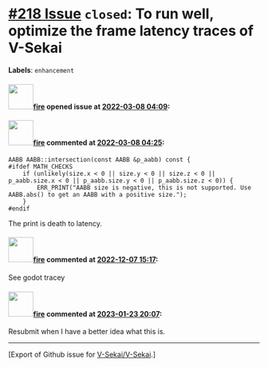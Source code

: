 # [\#218 Issue](https://github.com/V-Sekai/V-Sekai/issues/218) `closed`: To run well, optimize the frame latency traces of V-Sekai
**Labels**: `enhancement`


#### <img src="https://avatars.githubusercontent.com/u/32321?u=c2e06a3d2b49a467aa907e54aa259516440267cc&v=4" width="50">[fire](https://github.com/fire) opened issue at [2022-03-08 04:09](https://github.com/V-Sekai/V-Sekai/issues/218):



#### <img src="https://avatars.githubusercontent.com/u/32321?u=c2e06a3d2b49a467aa907e54aa259516440267cc&v=4" width="50">[fire](https://github.com/fire) commented at [2022-03-08 04:25](https://github.com/V-Sekai/V-Sekai/issues/218#issuecomment-1061393102):

```
AABB AABB::intersection(const AABB &p_aabb) const {
#ifdef MATH_CHECKS
	if (unlikely(size.x < 0 || size.y < 0 || size.z < 0 || p_aabb.size.x < 0 || p_aabb.size.y < 0 || p_aabb.size.z < 0)) {
		ERR_PRINT("AABB size is negative, this is not supported. Use AABB.abs() to get an AABB with a positive size.");
	}
#endif
```

The print is death to latency.

#### <img src="https://avatars.githubusercontent.com/u/32321?u=c2e06a3d2b49a467aa907e54aa259516440267cc&v=4" width="50">[fire](https://github.com/fire) commented at [2022-12-07 15:17](https://github.com/V-Sekai/V-Sekai/issues/218#issuecomment-1341119747):

See godot tracey

#### <img src="https://avatars.githubusercontent.com/u/32321?u=c2e06a3d2b49a467aa907e54aa259516440267cc&v=4" width="50">[fire](https://github.com/fire) commented at [2023-01-23 20:07](https://github.com/V-Sekai/V-Sekai/issues/218#issuecomment-1400909137):

Resubmit when I have a better idea what this is.


-------------------------------------------------------------------------------



[Export of Github issue for [V-Sekai/V-Sekai](https://github.com/V-Sekai/V-Sekai).]

